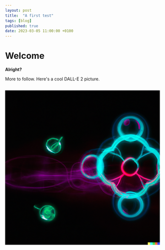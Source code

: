 ```yaml
---
layout: post
title:  "A first test"
tags: [blog]
published: true
date: 2023-03-05 11:00:00 +0100
---
```


# Welcome

**Alright?**



More to follow. Here's a cool DALL-E 2 picture.

![enter image description here](https://github.com/BenCree/BenCree.github.io/blob/main/assets/image.png?raw=true)
---
